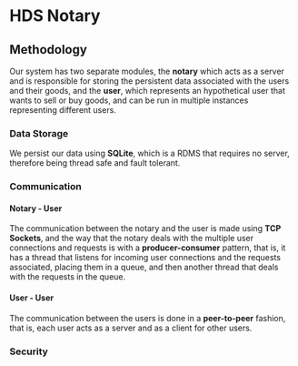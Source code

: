 # HDS Notary

## Methodology

Our system has two separate modules, the **notary** which acts as a server and is responsible for storing the persistent data associated with the users and their goods, and the **user**, which represents an hypothetical user that wants to sell or buy goods, and can be run in multiple instances representing different users.

### Data Storage

We persist our data using **SQLite**, which is a RDMS that requires no server, therefore being thread safe and fault tolerant.

### Communication

#### Notary - User

The communication between the notary and the user is made using **TCP Sockets**, and the way that the notary deals with the multiple user connections and requests is with a **producer-consumer** pattern, that is, it has a thread that listens for incoming user connections and the requests associated, placing them in a queue, and then another thread that deals with the requests in the queue.

#### User - User

The communication between the users is done in a **peer-to-peer** fashion, that is, each user acts as a server and as a client for other users.

### Security

